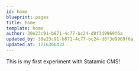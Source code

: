 ```yaml
---
id: home
blueprint: pages
title: Home
template: home
author: 30e23c91-b871-4c77-bc24-d8f3d9969f6a
updated_by: 30e23c91-b871-4c77-bc24-d8f3d9969f6a
updated_at: 1716366432
---
```

This is my first experiment with Statamic CMS!